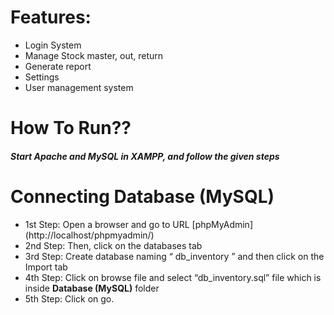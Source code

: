 <h1>Features:</h1>
<ul> 
<li>Login System</li>
<li>Manage Stock master, out, return</li>
<li>Generate report</li>
<li>Settings</li>
<li>User management system</li>
</ul>

<h1>How To Run??</h1>
<h5>Start Apache and MySQL in XAMPP, and follow the given steps</h5>

<h1>Connecting Database (MySQL)</h1>
<ul> 
<li>1st Step: Open a browser and go to URL [phpMyAdmin](http://localhost/phpmyadmin/)
<li>2nd Step: Then, click on the databases tab<br>
<li>3rd Step: Create database naming “ db_inventory ” and then click on the Import tab<br>
<li>4th Step: Click on browse file and select “db_inventory.sql” file which is inside <strong>Database (MySQL)</strong> folder<br>
<li>5th Step: Click on go.<br>
</ul>
